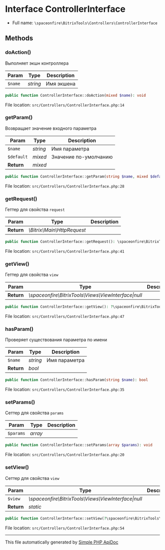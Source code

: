 # Interface ControllerInterface

-   Full name: `\spaceonfire\BitrixTools\Controllers\ControllerInterface`

## Methods

### doAction()

Выполняет экшн контроллера

| Param   | Type     | Description |
| ------- | -------- | ----------- |
| `$name` | _string_ | Имя экшена  |

```php
public function ControllerInterface::doAction(mixed $name): void
```

File location: `src/Controllers/ControllerInterface.php:14`

### getParam()

Возвращает значение входного параметра

| Param      | Type     | Description           |
| ---------- | -------- | --------------------- |
| `$name`    | _string_ | Имя параметра         |
| `$default` | _mixed_  | Значение по-умолчанию |
| **Return** | _mixed_  |                       |

```php
public function ControllerInterface::getParam(string $name, mixed $default = null): mixed
```

File location: `src/Controllers/ControllerInterface.php:28`

### getRequest()

Геттер для свойства `request`

| Param      | Type                       | Description |
| ---------- | -------------------------- | ----------- |
| **Return** | _\Bitrix\Main\HttpRequest_ |             |

```php
public function ControllerInterface::getRequest(): \spaceonfire\BitrixTools\Controllers\Bitrix\Main\HttpRequest
```

File location: `src/Controllers/ControllerInterface.php:41`

### getView()

Геттер для свойства `view`

| Param      | Type                                                     | Description |
| ---------- | -------------------------------------------------------- | ----------- |
| **Return** | _\spaceonfire\BitrixTools\Views\ViewInterface&#124;null_ |             |

```php
public function ControllerInterface::getView(): ?\spaceonfire\BitrixTools\Controllers\spaceonfire\BitrixTools\Views\ViewInterface
```

File location: `src/Controllers/ControllerInterface.php:47`

### hasParam()

Проверяет существования параметра по имени

| Param      | Type     | Description   |
| ---------- | -------- | ------------- |
| `$name`    | _string_ | Имя параметра |
| **Return** | _bool_   |               |

```php
public function ControllerInterface::hasParam(string $name): bool
```

File location: `src/Controllers/ControllerInterface.php:35`

### setParams()

Сеттер для свойства `params`

| Param     | Type    | Description |
| --------- | ------- | ----------- |
| `$params` | _array_ |             |

```php
public function ControllerInterface::setParams(array $params): void
```

File location: `src/Controllers/ControllerInterface.php:20`

### setView()

Сеттер для свойства `view`

| Param      | Type                                                     | Description |
| ---------- | -------------------------------------------------------- | ----------- |
| `$view`    | _\spaceonfire\BitrixTools\Views\ViewInterface&#124;null_ |             |
| **Return** | _static_                                                 |             |

```php
public function ControllerInterface::setView(?\spaceonfire\BitrixTools\Views\ViewInterface $view): \spaceonfire\BitrixTools\Controllers\spaceonfire\BitrixTools\Controllers\ControllerInterface
```

File location: `src/Controllers/ControllerInterface.php:54`

---

This file automatically generated by [Simple PHP ApiDoc](https://github.com/spaceonfire/simple-php-apidoc)

